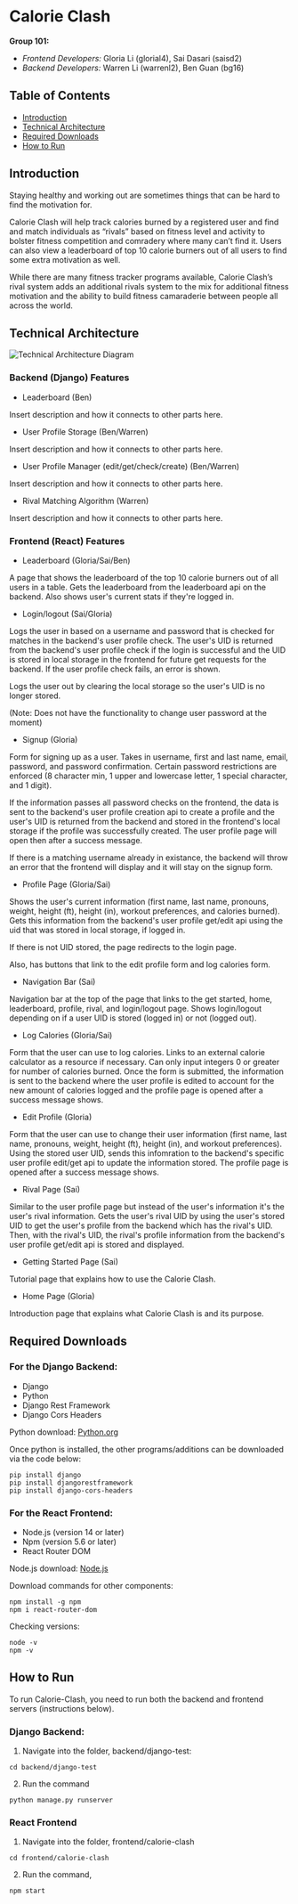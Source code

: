 # Calorie Clash
**Group 101:**
- *Frontend Developers:* Gloria Li (glorial4), Sai Dasari (saisd2)
- *Backend Developers:* Warren Li (warrenl2), Ben Guan (bg16)

## Table of Contents
- [Introduction](#introduction)
- [Technical Architecture](#technical_architecture)
- [Required Downloads](#required_downloads)
- [How to Run](#how_to_run)

## Introduction <a name="introduction"></a>

Staying healthy and working out are sometimes things that can be hard to find the motivation for. 

Calorie Clash will help track calories burned by a registered user and find and match individuals as “rivals” based on fitness level and activity to bolster fitness competition and comradery where many can’t find it. Users can also view a leaderboard of top 10 calorie burners out of all users to find some extra motivation as well. 

While there are many fitness tracker programs available, Calorie Clash’s rival system adds an additional rivals system to the mix for additional fitness motivation and the ability to build fitness camaraderie between people all across the world. 


## Technical Architecture <a name="technical_architecture"></a>

![Technical Architecture Diagram](/repository/TechArchitecture.png)

### Backend (Django) Features
- Leaderboard (Ben)

Insert description and how it connects to other parts here.

- User Profile Storage (Ben/Warren)

Insert description and how it connects to other parts here.

- User Profile Manager (edit/get/check/create) (Ben/Warren)

Insert description and how it connects to other parts here.

- Rival Matching Algorithm (Warren)

Insert description and how it connects to other parts here.

### Frontend (React) Features
- Leaderboard (Gloria/Sai/Ben)

A page that shows the leaderboard of the top 10 calorie burners out of all users in a table. 
Gets the leaderboard from the leaderboard api on the backend. 
Also shows user's current stats if they're logged in. 

- Login/logout (Sai/Gloria)

Logs the user in based on a username and password that is checked for matches in the backend's user profile check. 
The user's UID is returned from the backend's user profile check if the login is successful and the UID is stored in local storage in the frontend for future get requests for the backend. If the user profile check fails, an error is shown.

Logs the user out by clearing the local storage so the user's UID is no longer stored. 

(Note: Does not have the functionality to change user password at the moment)

- Signup (Gloria)

Form for signing up as a user. Takes in username, first and last name, email, password, and password confirmation.
Certain password restrictions are enforced (8 character min, 1 upper and lowercase letter, 1 special character, and 1 digit).

If the information passes all password checks on the frontend, the data is sent to the backend's user profile creation api to
create a profile and the user's UID is returned from the backend and stored in the frontend's local storage if the profile was successfully created. The user profile page will open then after a success message.

If there is a matching username already in existance, the backend will throw an error that the frontend will display and it will stay on the signup form.

- Profile Page (Gloria/Sai)

Shows the user's current information (first name, last name, pronouns, weight, height (ft), height (in), workout preferences,
and calories burned). Gets this information from the backend's user profile get/edit api using the uid that was stored in local
storage, if logged in.

If there is not UID stored, the page redirects to the login page. 

Also, has buttons that link to the edit profile form and log calories form. 

- Navigation Bar (Sai)

Navigation bar at the top of the page that links to the get started, home, leaderboard, profile, rival, and login/logout page.
Shows login/logout depending on if a user UID is stored (logged in) or not (logged out).

- Log Calories (Gloria/Sai)

Form that the user can use to log calories. Links to an external calorie calculator as a resource if necessary. Can only input
integers 0 or greater for number of calories burned.
Once the form is submitted, the information is sent to the backend where the user profile is edited to account for the new
amount of calories logged and the profile page is opened after a success message shows.

- Edit Profile (Gloria)

Form that the user can use to change their user information (first name, last name, pronouns, weight, height (ft), height (in), 
and workout preferences). Using the stored user UID, sends this infomration to the backend's specific user profile edit/get api
to update the information stored. The profile page is opened after a success message shows.

- Rival Page (Sai)

Similar to the user profile page but instead of the user's information it's the user's rival information. Gets the user's rival
UID by using the user's stored UID to get the user's profile from the backend which has the rival's UID. Then, with the rival's
UID, the rival's profile information from the backend's user profile get/edit api is stored and displayed. 

- Getting Started Page (Sai)

Tutorial page that explains how to use the Calorie Clash.

- Home Page (Gloria)

Introduction page that explains what Calorie Clash is and its purpose.

## Required Downloads <a name="required_downloads"></a>

### For the Django Backend:
- Django
- Python
- Django Rest Framework
- Django Cors Headers

Python download: [Python.org](https://www.python.org/)

Once python is installed, the other programs/additions can be downloaded via the code below:

```
pip install django
pip install djangorestframework
pip install django-cors-headers
```

### For the React Frontend:
- Node.js (version 14 or later)
- Npm (version 5.6 or later)
- React Router DOM

Node.js download: [Node.js](https://nodejs.org/en/)

Download commands for other components:
```
npm install -g npm
npm i react-router-dom
```

Checking versions:
```
node -v
npm -v
```

## How to Run <a name="how_to_run"></a>

To run Calorie-Clash, you need to run both the backend and frontend servers (instructions below).


### Django Backend:
1. Navigate into the folder, backend/django-test:
```
cd backend/django-test
```
2. Run the command
```
python manage.py runserver
```

### React Frontend
1. Navigate into the folder, frontend/calorie-clash
```
cd frontend/calorie-clash
```
2. Run the command,
```
npm start
```

